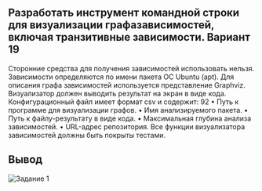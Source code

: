 ## Разработать инструмент командной строки для визуализации графазависимостей, включая транзитивные зависимости. Вариант 19
Сторонние средства для
получения зависимостей использовать нельзя.
Зависимости определяются по имени пакета ОС Ubuntu (apt). Для описания
графа зависимостей используется представление Graphviz. Визуализатор должен
выводить результат на экран в виде кода.
Конфигурационный файл имеет формат csv и содержит:
92
• Путь к программе для визуализации графов.
• Имя анализируемого пакета.
• Путь к файлу-результату в виде кода.
• Максимальная глубина анализа зависимостей.
• URL-адрес репозитория.
Все функции визуализатора зависимостей должны быть покрыты тестами.

## Вывод

![Задание 1](https://github.com/teeeema/mingazutdinov.a.r/blob/main/DZ_2/output.jpg)
